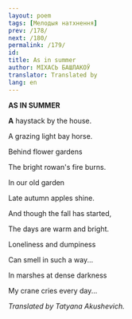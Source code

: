 ```yaml
---
layout: poem
tags: [Мелодыя натхнення]
prev: /178/
next: /180/
permalink: /179/
id: 
title: As in summer
author: МІХАСЬ БАШЛАКОЎ
translator: Translated by 
lang: en
---
```



 
**AS  IN SUMMER**

**A** haystack by the house.

A grazing light bay horse.

Behind flower gardens

The bright rowan's fire burns.

In our old garden

Late autumn apples shine.

And though the fall has started,

The days are warm and bright.

Loneliness and dumpiness

Can smell in such a way...

In marshes at dense darkness

My crane cries every day...

_Translated by Tatyana Akushevich._
